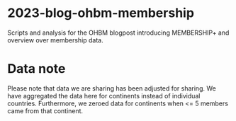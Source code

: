 # 2023-blog-ohbm-membership
Scripts and analysis for the OHBM blogpost introducing MEMBERSHIP+ and overview over membership data.

# Data note
Please note that data we are sharing has been adjusted for sharing. We have aggregated the data here for continents
instead of individual countries. Furthermore, we zeroed data for continents when <= 5 members came from that 
continent. 